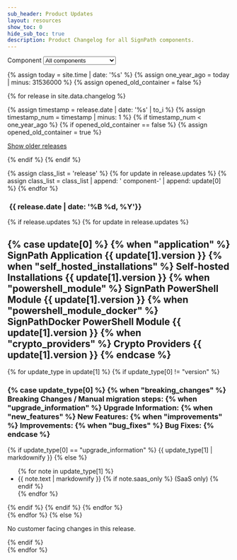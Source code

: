 ```yaml
---
sub_header: Product Updates
layout: resources
show_toc: 0
hide_sub_toc: true
description: Product Changelog for all SignPath components.
---
```


<section class='changelog'>

<div class='changelog-component-select-ctn'>
Component 
<select id='changelog-component-select'>
	<option value='all'>All components</option>
	<option value='application'>SignPath Application</option>
	<option value='self_hosted_installations'>Self-hosted Installations</option>
	<option value='powershell_module'>PowerShell module</option>
	<option value='crypto_providers'>Crypto Providers</option>
</select>
</div>

{% assign today = site.time | date: '%s' %}
{% assign one_year_ago = today | minus: 31536000 %}
{% assign opened_old_container = false %}

{% for release in site.data.changelog %}

{% assign timestamp = release.date | date: '%s' | to_i %}
{% assign timestamp_num = timestamp | minus: 1 %}
{% if timestamp_num < one_year_ago %}
	{% if opened_old_container == false %}
		{% assign opened_old_container = true %}
<p id='show-older-releases'><a id='show-older-releases-link' href='#'>Show older releases</a></p>
<div id='older-releases'> 	
	{% endif %}
{% endif %}

{% assign class_list = 'release' %}
{% for update in release.updates %}
	{% assign class_list = class_list | append: ' component-' | append: update[0] %}
{% endfor %}

<article class='{{ class_list }}'>
	<h1>&nbsp;<span>{{ release.date | date: '%B %d, %Y'}}</span></h1>
	{% if release.updates %}
		{% for update in release.updates %}
			<div class='component-{{ update[0] }}'>
			<h2>
				{% case update[0] %}
					{% when "application" %} SignPath Application {{ update[1].version }}
					{% when "self_hosted_installations" %} Self-hosted Installations {{ update[1].version }}
					{% when "powershell_module" %} SignPath PowerShell Module {{ update[1].version }}
					{% when "powershell_module_docker" %} SignPathDocker PowerShell Module {{ update[1].version }}
					{% when "crypto_providers" %} Crypto Providers {{ update[1].version }}
				{% endcase %}
			</h2>
			{% for update_type in update[1] %}
				{% if update_type[0] != "version" %}
					<h3>
						{% case update_type[0] %}
							{% when "breaking_changes" %} Breaking Changes / Manual migration steps:
							{% when "upgrade_information" %} Upgrade Information:
							{% when "new_features" %} New Features:
							{% when "improvements" %} Improvements:
							{% when "bug_fixes" %} Bug Fixes:
						{% endcase %}
					</h3>
					{% if update_type[0] == "upgrade_information" %}
						{{ update_type[1] | markdownify }}
					{% else %}
						<ul>
							{% for note in update_type[1] %}
								<li>
									{{ note.text | markdownify }}
									{% if note.saas_only %}
										<span class='enterprise-only'>(SaaS only)</span>
									{% endif %}
								</li>
							{% endfor %}
						</ul>
					{% endif %}
				{% endif %}
			{% endfor %}
			</div>
		{% endfor %}
	{% else %}
		<p class='no-updates'>No customer facing changes in this release.</p>
	{% endif %}
</article>
{% endfor %}
</div>

</section>